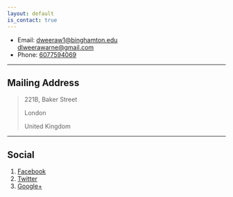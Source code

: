 ```yaml
---
layout: default
is_contact: true
---
```


* Email: [dweeraw1@binghamton.edu](mailto:dweeraw1@binghamton.edu)  
         [dlweerawarne@gmail.com](mailto:dlweerawarne@gmail.com) 
* Phone: [6077594069](tel:6077594069)

---

## Mailing Address

> 221B, Baker Street
>
> London
>
> United Kingdom

---

## Social

1. [Facebook](#)
2. [Twitter](#)
3. [Google+](#)
